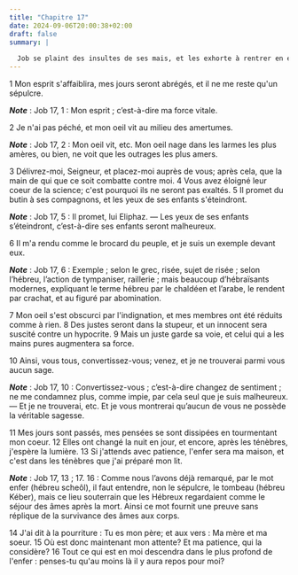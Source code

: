 ```yaml
---
title: "Chapitre 17"
date: 2024-09-06T20:00:38+02:00
draft: false
summary: |
  
  Job se plaint des insultes de ses mais, et les exhorte à rentrer en eux-mêmes.
---
```



1 Mon esprit s'affaiblira, mes jours seront abrégés, et il ne me reste qu'un sépulcre.

***Note*** :  Job 17, 1 : Mon esprit ; c’est-à-dire ma force vitale.


2 Je n'ai pas péché, et mon oeil vit au milieu des amertumes.

***Note*** :  Job 17, 2 : Mon oeil vit, etc. Mon oeil nage dans les larmes les plus amères, ou bien, ne voit que les outrages les plus amers.

3 Délivrez-moi, Seigneur, et placez-moi auprès de vous; après cela, que la main de qui que ce soit combatte contre moi. 4 Vous avez éloigné leur coeur de la science; c'est pourquoi ils ne seront pas exaltés. 5 Il promet du butin à ses compagnons, et les yeux de ses enfants s'éteindront.

***Note*** :  Job 17, 5 : Il promet, lui Eliphaz. ― Les yeux de ses enfants s’éteindront, c’est-à-dire ses enfants seront malheureux.

6 Il m'a rendu comme le brocard du peuple, et je suis un exemple devant eux.

***Note*** :  Job 17, 6 : Exemple ; selon le grec, risée, sujet de risée ; selon l’hébreu, l’action de tympaniser, raillerie ; mais beaucoup d’hébraïsants modernes, expliquant le terme hébreu par le chaldéen et l’arabe, le rendent par crachat, et au figuré par abomination.

7 Mon oeil s'est obscurci par l'indignation, et mes membres ont été réduits comme à rien. 8 Des justes seront dans la stupeur, et un innocent sera suscité contre un hypocrite. 9 Mais un juste garde sa voie, et celui qui a les mains pures augmentera sa force.


10 Ainsi, vous tous, convertissez-vous; venez, et je ne trouverai parmi vous aucun sage.

***Note*** :  Job 17, 10 : Convertissez-vous ; c’est-à-dire changez de sentiment ; ne me condamnez plus, comme impie, par cela seul que je suis malheureux. ― Et je ne trouverai, etc. Et je vous montrerai qu’aucun de vous ne possède la véritable sagesse.

11 Mes jours sont passés, mes pensées se sont dissipées en tourmentant mon coeur. 12 Elles ont changé la nuit en jour, et encore, après les ténèbres, j'espère la lumière. 13 Si j'attends avec patience, l'enfer sera ma maison, et c'est dans les ténèbres que j'ai préparé mon lit.

***Note*** :  Job 17, 13 ; 17. 16 : Comme nous l’avons déjà remarqué, par le mot enfer (hébreu scheôl), il faut entendre, non le sépulcre, le tombeau (hébreu Kéber), mais ce lieu souterrain que les Hébreux regardaient comme le séjour des âmes après la mort. Ainsi ce mot fournit une preuve sans réplique de la survivance des âmes aux corps.

14 J'ai dit à la pourriture : Tu es mon père; et aux vers : Ma mère et ma soeur. 15 Où est donc maintenant mon attente? Et ma patience, qui la considère? 16 Tout ce qui est en moi descendra dans le plus profond de l'enfer : penses-tu qu'au moins là il y aura repos pour moi?

